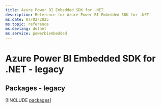 ```yaml
---
title: Azure Power BI Embedded SDK for .NET
description: Reference for Azure Power BI Embedded SDK for .NET
ms.date: 07/02/2025
ms.topic: reference
ms.devlang: dotnet
ms.service: powerbiembedded
---
```

# Azure Power BI Embedded SDK for .NET - legacy
## Packages - legacy
[!INCLUDE [packages](power-bi-embedded-index.md)]